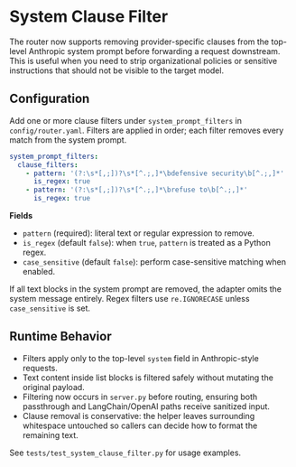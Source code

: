 # System Clause Filter

The router now supports removing provider-specific clauses from the top-level Anthropic
system prompt before forwarding a request downstream. This is useful when you need to
strip organizational policies or sensitive instructions that should not be visible to
the target model.

## Configuration

Add one or more clause filters under `system_prompt_filters` in `config/router.yaml`.
Filters are applied in order; each filter removes every match from the system prompt.

```yaml
system_prompt_filters:
  clause_filters:
    - pattern: '(?:\s*[,;])?\s*[^.;,]*\bdefensive security\b[^.;,]*'
      is_regex: true
    - pattern: '(?:\s*[,;])?\s*[^.;,]*\brefuse to\b[^.;,]*'
      is_regex: true
```

**Fields**

- `pattern` (required): literal text or regular expression to remove.
- `is_regex` (default `false`): when `true`, `pattern` is treated as a Python regex.
- `case_sensitive` (default `false`): perform case-sensitive matching when enabled.

If all text blocks in the system prompt are removed, the adapter omits the system
message entirely. Regex filters use `re.IGNORECASE` unless `case_sensitive` is set.

## Runtime Behavior

- Filters apply only to the top-level `system` field in Anthropic-style requests.
- Text content inside list blocks is filtered safely without mutating the original payload.
- Filtering now occurs in `server.py` before routing, ensuring both passthrough and LangChain/OpenAI paths receive sanitized input.
- Clause removal is conservative: the helper leaves surrounding whitespace untouched so callers can decide how to format the remaining text.

See `tests/test_system_clause_filter.py` for usage examples.

